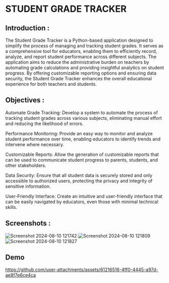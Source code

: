 
#  STUDENT GRADE TRACKER






## Introduction :

The Student Grade Tracker is a Python-based application designed to simplify the process of managing and tracking student grades. It serves as a comprehensive tool for educators, enabling them to efficiently record, analyze, and report student performance across different subjects. The application aims to reduce the administrative burden on teachers by automating grade calculations and providing insightful analytics on student progress. By offering customizable reporting options and ensuring data security, the Student Grade Tracker enhances the overall educational experience for both teachers and students.
## Objectives :
Automate Grade Tracking: Develop a system to automate the process of tracking student grades across various subjects, eliminating manual effort and reducing the likelihood of errors.

Performance Monitoring: Provide an easy way to monitor and analyze student performance over time, enabling educators to identify trends and intervene where necessary.

Customizable Reports: Allow the generation of customizable reports that can be used to communicate student progress to parents, students, and other stakeholders.

Data Security: Ensure that all student data is securely stored and only accessible to authorized users, protecting the privacy and integrity of sensitive information.

User-Friendly Interface: Create an intuitive and user-friendly interface that can be easily navigated by educators, even those with minimal technical skills.
## Screenshots :

![Screenshot 2024-08-10 121742](https://github.com/user-attachments/assets/e6b7dcf0-00ae-4e2d-baf8-5273bcb6b45d)
![Screenshot 2024-08-10 121809](https://github.com/user-attachments/assets/fe8c189d-f0e1-49a3-9e04-7ef9cec0965a)
![Screenshot 2024-08-10 121827](https://github.com/user-attachments/assets/796bc787-d521-40c8-907a-7c0352e16075)


## Demo

https://github.com/user-attachments/assets/61216516-4ff0-4445-a97d-ae8f7e6ce4ca
